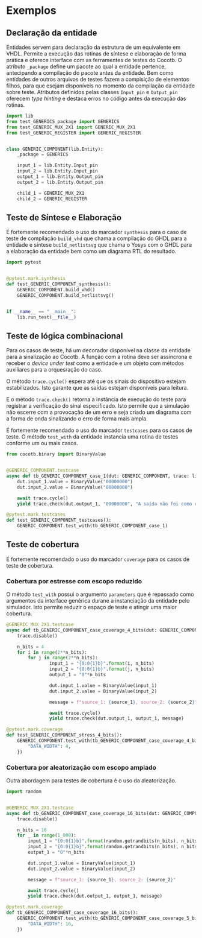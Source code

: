 # Exemplos

## Declaração da entidade

Entidades servem para declaração da estrutura de um equivalente em VHDL. Permite a execução das rotinas de síntese e elaboração de forma prática e oferece interface com as ferramentes de testes do Cocotb. O atributo `_package` define um pacote ao qual a entidade pertence, antecipando a compilação do pacote antes da entidade. Bem como entidades de outros arquivos de testes fazem a compisição de elementos filhos, para que esejam disponíveis no momento da compilação da entidade sobre teste. Atributos definidos pelas classes `Input_pin` e `Output_pin` oferecem _type hinting_ e destaca erros no código antes da execução das rotinas.

```python
import lib
from test_GENERICS_package import GENERICS
from test_GENERIC_MUX_2X1 import GENERIC_MUX_2X1
from test_GENERIC_REGISTER import GENERIC_REGISTER


class GENERIC_COMPONENT(lib.Entity):
    _package = GENERICS

    input_1 = lib.Entity.Input_pin
    input_2 = lib.Entity.Input_pin
    output_1 = lib.Entity.Output_pin
    output_2 = lib.Entity.Output_pin

    child_1 = GENERIC_MUX_2X1
    child_2 = GENERIC_REGISTER
```

## Teste de Síntese e Elaboração

É fortemente recomendado o uso do marcador `synthesis` para o caso de teste de compilação `build_vhd` que chama a compilação do GHDL para a entidade e síntese `build_netlistsvg` que chama o Yosys com o GHDL para a elaboração da entidade bem como um diagrama RTL do resultado.

```py
import pytest


@pytest.mark.synthesis
def test_GENERIC_COMPONENT_synthesis():
    GENERIC_COMPONENT.build_vhd()
    GENERIC_COMPONENT.build_netlistsvg()


if __name__ == "__main__":
    lib.run_test(__file__)
```

## Teste de lógica combinacional

Para os casos de teste, há um decorador disponível na classe da entidade para a sinalização ao Cocotb. A função com a rotina deve ser assíncrona e receber o _device under test_ como a entidade e um objeto com métodos auxiliares para a orquesração do caso.

O método `trace.cycle()` espera até que os sinais do dispositivo estejam estabilizados. Isto garante que as saídas estejam disponíveis para leitura.

E o método `trace.check()` retorna a instância de execução do teste para registrar a verificação do sinal especificado. Isto permite que a simulação não escerre com a provocação de um erro e seja criado um diagrama com a forma de onda sinalizando o erro de forma mais ampla.

É fortemente recomendado o uso do marcador `testcases` para os casos de teste. O método `test_with` da entidade instancia uma rotina de testes conforme um ou mais casos.

```py
from cocotb.binary import BinaryValue


@GENERIC_COMPONENT.testcase
async def tb_GENERIC_COMPONENT_case_1(dut: GENERIC_COMPONENT, trace: lib.Waveform):
    dut.input_1.value = BinaryValue("00000000")
    dut.input_2.value = BinaryValue("00000000")

    await trace.cycle()
    yield trace.check(dut.output_1, "00000000", "A saída não foi como o esperado!")

@pytest.mark.testcases
def test_GENERIC_COMPONENT_testcases():
    GENERIC_COMPONENT.test_with(tb_GENERIC_COMPONENT_case_1)
```

## Teste de cobertura

É fortemente recomendado o uso do marcador `coverage` para os casos de teste de cobertura.

### Cobertura por estresse com escopo reduzido

O método `test_with` possui o argumento `parameters` que é repassado como argumentos da interface genérica durane a instanciação da entidade pelo simulador. Isto permite reduzir o espaço de teste e atingir uma maior cobertura.

```py
@GENERIC_MUX_2X1.testcase
async def tb_GENERIC_COMPONENT_case_coverage_4_bits(dut: GENERIC_COMPONENT, trace: lib.Waveform):
    trace.disable()

    n_bits = 4
    for i in range(2**n_bits):
        for j in range(2**n_bits):
                input_1 = "{0:0{1}b}".format(i, n_bits)
                input_2 = "{0:0{1}b}".format(j, n_bits)
                output_1 = "0"*n_bits

                dut.input_1.value = BinaryValue(input_1)
                dut.input_2.value = BinaryValue(input_2)

                message = f"source_1: {source_1}, source_2: {source_2}"

                await trace.cycle()
                yield trace.check(dut.output_1, output_1, message)

@pytest.mark.coverage
def test_GENERIC_COMPONENT_stress_4_bits():
    GENERIC_COMPONENT.test_with(tb_GENERIC_COMPONENT_case_coverage_4_bits, {
        "DATA_WIDTH": 4,
    })
```

### Cobertura por aleatorização com escopo ampiado

Outra abordagem para testes de cobertura é o uso da aleatorização.

```py
import random


@GENERIC_MUX_2X1.testcase
async def tb_GENERIC_COMPONENT_case_coverage_16_bits(dut: GENERIC_COMPONENT, trace: lib.Waveform):
    trace.disable()

    n_bits = 16
    for _ in range(1_000):
        input_1 = "{0:0{1}b}".format(random.getrandbits(n_bits), n_bits)
        input_2 = "{0:0{1}b}".format(random.getrandbits(n_bits), n_bits)
        output_1 = "0"*n_bits

        dut.input_1.value = BinaryValue(input_1)
        dut.input_2.value = BinaryValue(input_2)

        message = f"source_1: {source_1}, source_2: {source_2}"

        await trace.cycle()
        yield trace.check(dut.output_1, output_1, message)

@pytest.mark.coverage
def tb_GENERIC_COMPONENT_case_coverage_16_bits():
    GENERIC_COMPONENT.test_with(tb_GENERIC_COMPONENT_case_coverage_5_bits, {
        "DATA_WIDTH": 16,
    })
```
